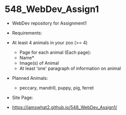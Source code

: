 # 548_WebDev_Assign1
* WebDev repository for Assignment1 
* Requirements: 
* At least 4 animals in your zoo (>= 4) 
   * Page for each animal (Each page): 
   * Name* 
   * Image(s) of Animal
   * At least 'one' paragraph of information on animal 
* Planned Animals: 
   * peccary, mandrill, puppy, pig, ferret

* Site Page:
* https://jamswhat2.github.io/548_WebDev_Assign1/ 
